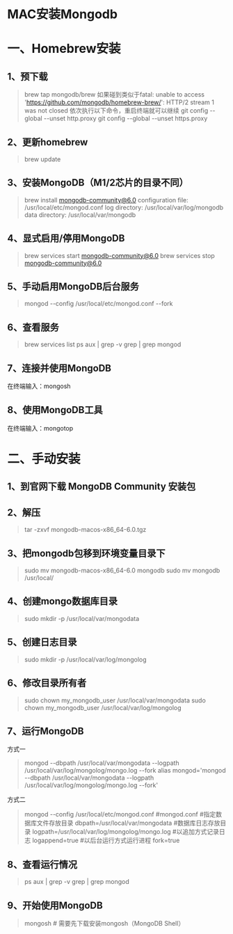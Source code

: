 # MAC安装Mongodb

# 一、Homebrew安装
## 1、预下载
>brew tap mongodb/brew
如果碰到类似于fatal: unable to access 'https://github.com/mongodb/homebrew-brew/': HTTP/2 stream 1 was not closed 
依次执行以下命令，重启终端就可以继续
git config --global --unset http.proxy
git config --global --unset https.proxy

## 2、更新homebrew
>brew update

## 3、安装MongoDB（M1/2芯片的目录不同）
>brew install mongodb-community@6.0
configuration file: /usr/local/etc/mongod.conf
log directory: /usr/local/var/log/mongodb
data directory: /usr/local/var/mongodb

## 4、显式启用/停用MongoDB
>brew services start mongodb-community@6.0
>brew services stop mongodb-community@6.0

## 5、手动启用MongoDB后台服务
>mongod --config /usr/local/etc/mongod.conf --fork

## 6、查看服务
>brew services list
>ps aux | grep -v grep | grep mongod

## 7、连接并使用MongoDB
在终端输入：mongosh

## 8、使用MongoDB工具
在终端输入：mongotop


# 二、手动安装
## 1、到官网下载 MongoDB Community 安装包

## 2、解压
>tar -zxvf mongodb-macos-x86_64-6.0.tgz

## 3、把mongodb包移到环境变量目录下
>sudo mv mongodb-macos-x86_64-6.0 mongodb
>sudo mv mongodb /usr/local/

## 4、创建mongo数据库目录
>sudo mkdir -p /usr/local/var/mongodata

## 5、创建日志目录
>sudo mkdir -p /usr/local/var/log/mongolog

## 6、修改目录所有者
>sudo chown my_mongodb_user /usr/local/var/mongodata
>sudo chown my_mongodb_user /usr/local/var/log/mongolog

## 7、运行MongoDB
方式一
>mongod --dbpath /usr/local/var/mongodata --logpath /usr/local/var/log/mongolog/mongo.log --fork
alias mongod='mongod --dbpath /usr/local/var/mongodata --logpath /usr/local/var/log/mongolog/mongo.log --fork'

方式二
>mongod --config /usr/local/etc/mongod.conf
#mongod.conf
#指定数据库文件存放目录
dbpath=/usr/local/var/mongodata
#数据库日志存放目录
logpath=/usr/local/var/log/mongolog/mongo.log
#以追加方式记录日志
logappend=true
#以后台运行方式运行进程
fork=true

## 8、查看运行情况
>ps aux | grep -v grep | grep mongod

## 9、开始使用MongoDB
>mongosh  # 需要先下载安装mongosh（MongoDB Shell）
